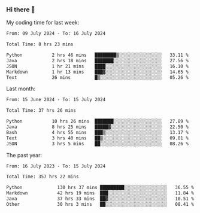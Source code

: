 ### Hi there 👋

My coding time for last week:

<!--START_SECTION:week-->

```txt
From: 09 July 2024 - To: 16 July 2024

Total Time: 8 hrs 23 mins

Python           2 hrs 46 mins   ████████▒░░░░░░░░░░░░░░░░   33.11 %
Java             2 hrs 18 mins   ███████░░░░░░░░░░░░░░░░░░   27.56 %
JSON             1 hr 21 mins    ████░░░░░░░░░░░░░░░░░░░░░   16.10 %
Markdown         1 hr 13 mins    ███▓░░░░░░░░░░░░░░░░░░░░░   14.65 %
Text             26 mins         █▒░░░░░░░░░░░░░░░░░░░░░░░   05.26 %
```

<!--END_SECTION:week-->

Last month:

<!--START_SECTION:month-->

```txt
From: 15 June 2024 - To: 15 July 2024

Total Time: 37 hrs 26 mins

Python           10 hrs 26 mins  ███████░░░░░░░░░░░░░░░░░░   27.89 %
Java             8 hrs 25 mins   █████▓░░░░░░░░░░░░░░░░░░░   22.50 %
Bash             4 hrs 55 mins   ███▒░░░░░░░░░░░░░░░░░░░░░   13.17 %
Text             3 hrs 40 mins   ██▒░░░░░░░░░░░░░░░░░░░░░░   09.81 %
JSON             3 hrs 5 mins    ██░░░░░░░░░░░░░░░░░░░░░░░   08.26 %
```

<!--END_SECTION:month-->

The past year:

<!--START_SECTION:year-->

```txt
From: 16 July 2023 - To: 15 July 2024

Total Time: 357 hrs 22 mins

Python             130 hrs 37 mins █████████░░░░░░░░░░░░░░░░   36.55 %
Markdown           42 hrs 19 mins  ███░░░░░░░░░░░░░░░░░░░░░░   11.84 %
Java               37 hrs 33 mins  ██▓░░░░░░░░░░░░░░░░░░░░░░   10.51 %
Other              30 hrs 3 mins   ██░░░░░░░░░░░░░░░░░░░░░░░   08.41 %
```

<!--END_SECTION:year-->
